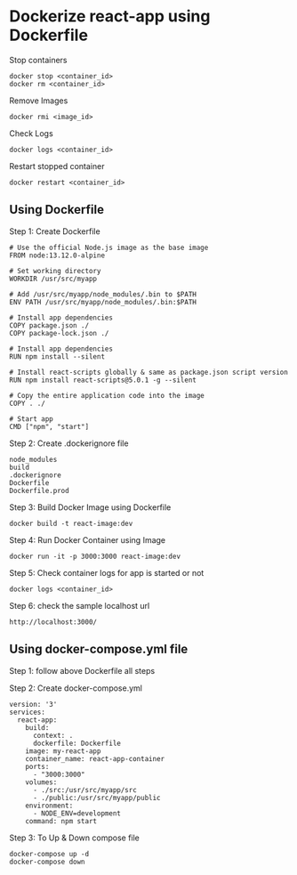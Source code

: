 # Dockerize react-app using Dockerfile

Stop containers

	docker stop <container_id>
	docker rm <container_id>
	
Remove Images

	docker rmi <image_id>

Check Logs

	docker logs <container_id>	

Restart stopped container
    
    docker restart <container_id>

## Using Dockerfile

Step 1:
Create Dockerfile

    # Use the official Node.js image as the base image
    FROM node:13.12.0-alpine
    
    # Set working directory
    WORKDIR /usr/src/myapp

    # Add /usr/src/myapp/node_modules/.bin to $PATH
    ENV PATH /usr/src/myapp/node_modules/.bin:$PATH

    # Install app dependencies
    COPY package.json ./
    COPY package-lock.json ./

    # Install app dependencies
    RUN npm install --silent

    # Install react-scripts globally & same as package.json script version
    RUN npm install react-scripts@5.0.1 -g --silent

    # Copy the entire application code into the image
    COPY . ./

    # Start app
    CMD ["npm", "start"]

Step 2:
Create .dockerignore file
    
    node_modules
    build
    .dockerignore
    Dockerfile
    Dockerfile.prod

Step 3: 
Build Docker Image using Dockerfile

	docker build -t react-image:dev

	
Step 4:
Run Docker Container using Image

    docker run -it -p 3000:3000 react-image:dev

Step 5:
Check container logs for app is started or not

    docker logs <container_id>

Step 6:
check the sample localhost url

    http://localhost:3000/

## Using docker-compose.yml file

Step 1:
    follow above Dockerfile all steps

Step 2:
Create docker-compose.yml

    version: '3'
    services:
      react-app:
        build:
          context: .
          dockerfile: Dockerfile
        image: my-react-app
        container_name: react-app-container
        ports:
          - "3000:3000"
        volumes:
          - ./src:/usr/src/myapp/src
          - ./public:/usr/src/myapp/public
        environment:
          - NODE_ENV=development
        command: npm start

Step 3:
To Up & Down compose file

    docker-compose up -d
    docker-compose down